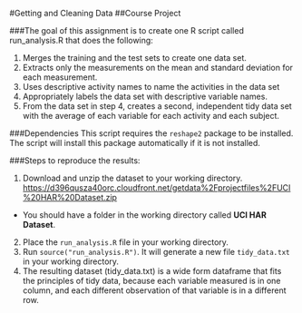 #Getting and Cleaning Data
##Course Project

###The goal of this assignment is to create one R script called run_analysis.R that does the following:
1. Merges the training and the test sets to create one data set.
2. Extracts only the measurements on the mean and standard deviation for each measurement. 
3. Uses descriptive activity names to name the activities in the data set
4. Appropriately labels the data set with descriptive variable names. 
5. From the data set in step 4, creates a second, independent tidy data set with the average of each variable for each activity and each subject.

###Dependencies
This script requires the ```reshape2``` package to be installed. The script will install this package automatically if it is not installed.

###Steps to reproduce the results:
1. Download and unzip the dataset to your working directory.
https://d396qusza40orc.cloudfront.net/getdata%2Fprojectfiles%2FUCI%20HAR%20Dataset.zip
 + You should have a folder in the working directory called **UCI HAR Dataset**. 
2. Place the ```run_analysis.R``` file in your working directory.
3. Run ```source("run_analysis.R")```. It will generate a new file ```tidy_data.txt``` in your working directory.
4. The resulting dataset (tidy_data.txt) is a wide form dataframe that fits the principles of tidy data, because each variable measured is in one column, and each different observation of that variable is in a different row.
